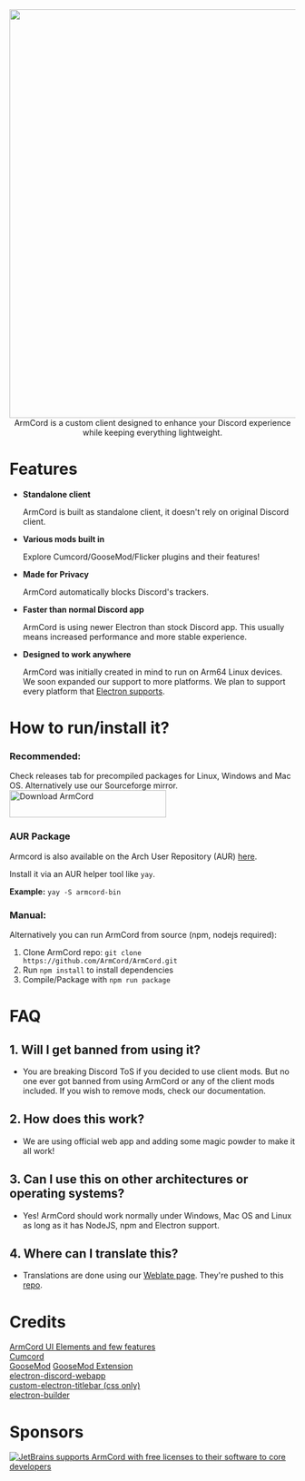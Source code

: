 
<div align="center">
<img src="https://armcord.vercel.app/armcord_full_logo.png" width="720">
 <br>ArmCord is a custom client designed to enhance your Discord experience while keeping everything lightweight. 
</div>

# Features

- **Standalone client** 

   ArmCord is built as standalone client, it doesn't rely on original Discord client.


- **Various mods built in**
 
   Explore Cumcord/GooseMod/Flicker plugins and their features!


- **Made for Privacy**

   ArmCord automatically blocks Discord's trackers.


- **Faster than normal Discord app**

   ArmCord is using newer Electron than stock Discord app. This usually means increased performance and more stable experience.


- **Designed to work anywhere**

   ArmCord was initially created in mind to run on Arm64 Linux devices. We soon expanded our support to more platforms. We plan to support every platform that [Electron supports](https://www.electronjs.org/docs/latest/tutorial/support#supported-platforms).
  
# How to run/install it?
### Recommended:
 Check releases tab for precompiled packages for Linux, Windows and Mac OS. Alternatively use our Sourceforge mirror.  
 <a href="https://sourceforge.net/projects/armcord/files/latest/download"><img alt="Download ArmCord" src="https://a.fsdn.com/con/app/sf-download-button" width=276 height=48 srcset="https://a.fsdn.com/con/app/sf-download-button?button_size=2x 2x"></a>
### AUR Package
Armcord is also available on the Arch User Repository (AUR) [here](https://aur.archlinux.org/packages/armcord-bin/).

Install it via an AUR helper tool like `yay`.

**Example:** `yay -S armcord-bin`

### Manual:
 Alternatively you can run ArmCord from source (npm, nodejs required):    
 1. Clone ArmCord repo: `git clone https://github.com/ArmCord/ArmCord.git`    
 2. Run `npm install` to install dependencies   
 3. Compile/Package with `npm run package`    


# FAQ
## 1. Will I get banned from using it?   

 - You are breaking Discord ToS if you decided to use client mods. But no one ever got banned from using ArmCord or any of the client mods included. If you wish to remove mods, check our documentation. 
## 2. How does this work?   

 - We are using official web app and adding some magic powder to make it all work!   
## 3. Can I use this on other architectures or operating systems?

 - Yes! ArmCord should work normally under Windows, Mac OS and Linux as long as it has NodeJS, npm and Electron support.   
## 4. Where can I translate this?
 - Translations are done using our [Weblate page](https://hosted.weblate.org/projects/armcord/armcord/). They're pushed to this [repo](https://github.com/ArmCord/i18n).
# Credits
[ArmCord UI Elements and few features](https://github.com/kckarnige)   
[Cumcord](https://github.com/Cumcord/Cumcord)   
[GooseMod](https://github.com/GooseMod/GooseMod) 
[GooseMod Extension](https://github.com/GooseMod/extension)    
[electron-discord-webapp](https://github.com/SpacingBat3/electron-discord-webapp)    
[custom-electron-titlebar (css only)](https://github.com/AlexTorresSk/custom-electron-titlebar)    
[electron-builder](https://electron.build)    
# Sponsors
 [![JetBrains supports ArmCord with free licenses to their software to core developers](https://resources.jetbrains.com/storage/products/company/brand/logos/jb_beam.svg)](https://jb.gg/OpenSourceSupport)


